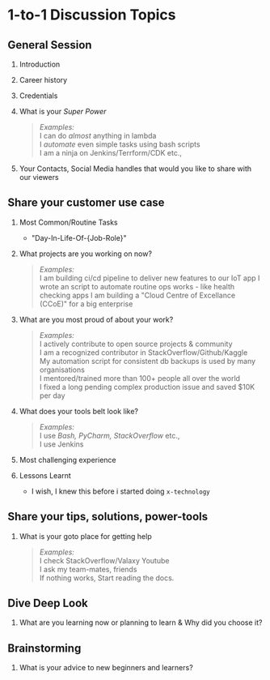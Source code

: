 # 1-to-1 Discussion Topics

## General Session

1. Introduction
1. Career history
1. Credentials
1. What is your _Super Power_

   > _Examples:_  
   > I can do _almost_ anything in lambda  
   > I _automate_ even simple tasks using bash scripts  
   > I am a ninja on Jenkins/Terrform/CDK etc.,

1. Your Contacts, Social Media handles that would you like to share with our viewers

## Share your customer use case

1. Most Common/Routine Tasks
   - "Day-In-Life-Of-{Job-Role}"
1. What projects are you working on now?

   > _Examples:_  
   > I am building ci/cd pipeline to deliver new features to our IoT app
   > I wrote an script to automate routine ops works - like health checking apps
   > I am building a "Cloud Centre of Excellance (CCoE)" for a big enterprise

1. What are you most proud of about your work?

   > _Examples:_  
   > I actively contribute to open source projects & community  
   > I am a recognized contributor in StackOverflow/Github/Kaggle  
   > My automation script for consistent db backups is used by many organisations  
   > I mentored/trained more than 100+ people all over the world  
   > I fixed a long pending complex production issue and saved \$10K per day

1. What does your tools belt look like?

   > _Examples:_  
   > I use _Bash, PyCharm, StackOverflow_ etc.,  
   > I use Jenkins

1. Most challenging experience
1. Lessons Learnt
   - I wish, I knew this before i started doing `x-technology`

## Share your tips, solutions, power-tools

1. What is your goto place for getting help

   > _Examples:_  
   > I check StackOverflow/Valaxy Youtube  
   > I ask my team-mates, friends  
   > If nothing works, Start reading the docs.

## Dive Deep Look

1. What are you learning now or planning to learn & Why did you choose it?

## Brainstorming

1. What is your advice to new beginners and learners?
